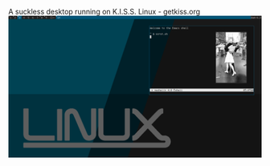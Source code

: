 A suckless desktop running on K.I.S.S. Linux - getkiss.org
![suckless-desktop](./scrot-863069328.png)
